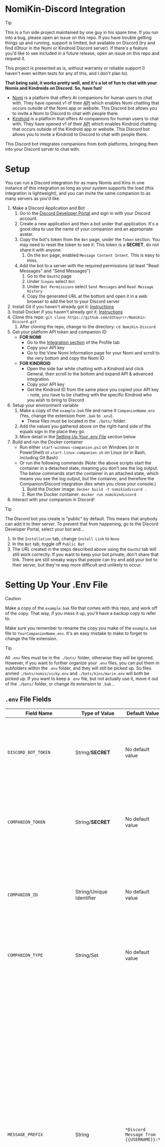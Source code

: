 # NomiKin-Discord Integration

> [!TIP]
> This is a fun side project maintained by one guy in his spare time. If you run into a bug, please open an issue on this repo. If you have trouble getting things up and running, support is limited, but available on Discord (try and find d3tour in the Nomi or Kindroid Discord server). If there's a feature you'd like to see included in a future release, open an issue on this repo and request it.
> 
> This project is presented as is, without warranty or reliable support (I haven't even written tests for any of this, and I don't plan to). 
> 
> **That being said, it works pretty well, and it's a lot of fun to chat with your Nomis and Kindroids on Discord. So, have fun!**

* [Nomi](https://nomi.ai) is a platform that offers AI companions for human users to chat with. They have opened v1 of their [API](https://api.nomi.ai/docs/) which enables Nomi chatting that occurs outside of the Nomi app or website. This Discord bot allows you to invite a Nomi to Discord to chat with people there.
* [Kindroid](https://kindroid.ai) is a platform that offers AI companions for human users to chat with. They have opened v1 of their [API](https://docs.kindroid.ai/api-documentation) which enables Kindroid chatting that occurs outside of the Kindroid app or website. This Discord bot allows you to invite a Kindroid to Discord to chat with people there.

This Discord bot integrates companions from both platforms, bringing them into your Discord server to chat with.

# Setup

You can run a Discord integration for as many Nomis and Kins in one instance of this integration as long as your system supports the load (this integration is lightweight), and you can invite the same companion to as many servers as you'd like.

1. Make a Discord Application and Bot
   1. Go to the [Discord Developer Portal](https://discord.com/developers/applications) and sign in with your Discord account.
   1. Create a new application and then a bot under that application. It's a good idea to use the name of your companion and an appropriate avatar.
   1. Copy the bot's token from the `Bot` page, under the `Token` section. You may need to reset the token to see it. This token is a **SECRET**, do not share it with anyone.
      1. On the `Bot` page, enabled `Message Content Intent`. This is easy to miss.
   1. Add the bot to a server with the required permissions (at least "Read Messages" and "Send Messages")
      1. Go to the `Oauth2` page
      1. Under `Scopes` select `Bot`
      1. Under `Bot Permissions` select `Send Messages` and `Read Message History`
      1. Copy the generated URL at the bottom and open it in a web browser to add the bot to your Discord server
1. Install Git if you haven't already got it: [Instructions](https://git-scm.com/book/en/v2/Getting-Started-Installing-Git)
1. Install Docker if you haven't already got it: [Instructions](https://docs.docker.com/engine/install/)
1. Clone this repo: `git clone https://github.com/d3tourrr/NomiKin-Discord.git`
   1. After cloning the repo, change to the directory: `cd NomiKin-Discord`
1. Get your platform API token and companion ID
   * **FOR NOMI**
     * Go to the [Integration section](https://beta.nomi.ai/profile/integrations) of the Profile tab
     * Copy your API key
     * Go to the View Nomi Information page for your Nomi and scroll to the very bottom and copy the Nomi ID
   * **FOR KINDROID**
     * Open the side bar while chatting with a Kindroid and click General, then scroll to the bottom and expand API & advanced integration
     * Copy your API key
     * Get the Kindroid ID from the same place you copied your API key - note, you have to be chatting with the specific Kindroid who you wish to bring to Discord
1. Setup your environment variable
   1. Make a copy of the `example.bak` file and name it `CompanionName.env` (Yes, change the extension from `.bak` to `.env`).
      * These files must be located in the `./bots/` folder.
   1. Add the values you gathered above on the right-hand side of the equals sign in the place they go.
   1. More detail in the [Setting Up Your .env File](#setting-up-your-env-file) section below
1. Build and run the Docker container
   * Run either `start-windows-companion.ps1` on Windows (or in PowerShell) or `start-linux-companion.sh` on Linux (or in Bash, including Git Bash)
   * Or run the following commands (Note: the above scripts start the container in a detached state, meaning you don't see the log output. The below commands start the container in an attached state, which means you see the log output, but the container, and therefore the Companion/Discord integration dies when you close your console.)
     1. Build the Docker image: `docker build -t nomikindiscord .`
     1. Run the Docker container: `docker run nomikindiscord`
1. Interact with your companion in Discord!

> [!TIP]
> The Discord bot you create is "public" by default. This means that anybody can add it to their server. To prevent that from happening, go to the Discord Developer Portal, select your bot and...
> 1. In the `Installation` tab, change `Install Link` to `None`
> 1. In the `Bot` tab, toggle off `Public Bot`
> 1. The URL created in the steps described above using the `Oauth2` tab will still work correctly. If you want to keep your bot private, don't share that link.
> There are still sneaky ways that people can try and add your bot to their server, but they're way more difficult and unlikely to occur.

# Setting Up Your .Env File

> [!CAUTION]
> Make a copy of the `example.bak` file that comes with this repo, and work off of the copy. That way, if you mess it up, you'll have a backup copy to refer to.
> 
> Make sure you remember to rename the copy you make of the `example.bak` file to `YourCompanionName.env`. It's an easy mistake to make to forget to change the file extension.

> [!TIP]
> All `.env` files must be in the `./bots/` folder, otherwise they will be ignored. However, if you want to further organize your `.env` files, you can put them in subfolders within the `.env` folder, and they will still be picked up. So files anmed `./bots/nomis/vicky.env` and `./bots/kins/marie.env` will both be picked up. If you want to keep a `.env` file, but not actually use it, move it out of the `./bots/` folder, or change its extension to `.bak.`.

## `.env` File Fields

| Field Name | Type of Value | Default Value | Description |
| - | - | - | - |
| `DISCORD_BOT_TOKEN` | String/**SECRET** | No default value | The token you get from the Discord Developer portal in the above steps to setup your companion. **Do not share this token with anyone, ever.** |
| `COMPANION_TOKEN` | String/**SECRET** | No default value | The token you get from the Nomi or Kindroid app that's specific to your account (not unique per companion). **Do not share this token with anyone, ever.** |
| `COMPANION_ID` | String/Unique Identifier | No default value | Uniquely identifies the Nomi or Kindroid that you're bringing into Discord. Available in the Nomi or Kindroid apps, described in the Setup steps above. |
| `COMPANION_TYPE` | String/Set | No default value | Must be either `NOMI` or `KINDROID`, specify which platform your companion is on. |
| `MESSAGE_PREFIX` | String | `*Discord Message from {{USERNAME}}:*` | Text that gets appended to every message that is sent to your companion. This is super helpful if you're not the only one communicating with your companion (like if they're in a server with other people, not just you), so they can tell who's sending a message. The `{{USERNAME}}` keyword is a variable you can move around, and is replaced with a message sender's username when a message goes to your companion. If you don't include the `{{USERNAME}}` variable, then your companion will have no way of telling who sent them a message, and will assume they all came from you. See [Interacting With Your Companion](#interacting-in-discord-with-your-companion) section below. |
| `REPLY_PREFIX` | String | `*Discord Message from {{USERNAME}}, replying to {{REPLY_TO}}:*` | Similar to `MESSAGE_PREFIX`, but used when the incoming message is a reply to another message. If a message isn't a reply, or if `REPLY_PREFIX` is not specified, the `MESSAGE_PREFIX` will be used. `REPLY_PREFIX` supports the `{{USERNAME}}` variable, and another called `{{REPLY_TO}}` which becomes the username of the author of the message that's being replied to.
| `RESPOND_TO_PING` | Boolean | `TRUE` | `TRUE` or `FALSE` only. Whether or not your companion replies when they are pinged, or one of their messages is replied to. |
| `RESPOND_TO_ROLE_PING` | Boolean | `TRUE` | `TRUE` or `FALSE` only. Whether or not your companion replies when a role they have is pinged, but not directly. This includes `@everyone` pings. |
| `RESPOND_TO_DIRECT_MESSAGE` | Boolean | `TRUE` | `TRUE` or `FALSE` only. Whether or not your companion replies to Direct Messages. Does not work in Nomi Rooms mode. |
| `RESPONSE_KEYWORDS` | String | No default value | List of words, separated by commas, wrapped in quotes. A list of words that your companion will respond to, even if they otherwise wouldn't. Words are case insensitive, and must have letters and numbers only. No spaces or special characters. (Example: `"bears, pickles, parks`) |
| `BOT_MESSAGE_REPLY_MAX` | Number | `10` | How many messages from other companions that your companion will reply to before stopping. This prevents scenarios where one companion pings another, and they enter into an infinite loop, replying to each other forever because they're pinged. Set to `-1` to disable. See [Infinite Loop Prevention](#infinite-loop-prevention) section below. | 
| `SHOWCONFIG_ENABLED` | Boolean | `TRUE` | `TRUE` or `FALSE` only. This integration has a `/showconfig` command per companion that puts the non-secret content from your `.env` file and some of the Discord Bot information about your companion into the chat. The permissions to run slash commands in Discord are managed within Discord, not within your bot. If this is `TRUE`, anybody with permission to run slash commands in a server can run this for your companion. If you don't like that, then set this to `FALSE`. None of the values returned by the `/showconfig` command are sensitive, but you might have your own reasons for not wanting people to see this content. See [`/showconfig` Command](#showconfig-command) section below. |
| `CHAT_STYLE` | String/Set | `NORMAL` | `NORMAL` or `ROOMS` only. In `NORMAL` mode, your companion is not aware of messages that they are not responding to. `ROOMS` mode is only for Nomis. See below section on [Nomi Rooms](#nomi-rooms). |
| `NOMI_ROOMS` | String/Compressed JSON | No default value | See the [Nomi Rooms](#nomi-rooms) section below. |

# Nomi Rooms

Nomi.ai has a feature called "Rooms" which function like a group chat. Your Nomi will be aware of all the messages sent in a specified Discord channel, but still only respond when they normally would (when they are pinged, or when one of their keywords is used) or by a configurable random chance. Kindroid does not have this feature at this time.

> [!WARNING]
> When in Rooms mode, your Nomi will ignore all messages that occur in a Discord channel that they do not have a corresponding Room for. That means that even if your Nomi has permissions on Discord to see a certain channel, and you ping them in that channel, if you haven't setup that Channel as a Room (details on how to do that below), your Nomi will ignore that ping. This means your Nomi will also ignore DMs when in Rooms mode, regardless of the setting you choose for `RESPOND_TO_DIRECT_MESSAGE` in your `.env` file.

To setup Rooms functionality, take a look at the updated `.env.example` file. There are two new settings to be aware of.

1. `CHAT_STYLE` - To use the Rooms functionality, change this to `ROOMS`. Any other setting, including the default of `NORMAL` will cause your Nomi to behave as it otherwise would - only seeing messages where it is pinged, and responding to them all.
1. `NOMI_ROOMS` - This is a single line JSON string that describes the different rooms your Nomi will participate in. It follows a *very* specific format, described below.

## `NOMI_ROOMS`

Here is an example of what the `NOMI_ROOMS` variable looks like when correctly specified for a Nomi.

`NOMI_ROOMS='[{"Name": "1281953849208471603", "Note": "General chat", "Backchanneling": true, "RandomResponseChance": 10}, {"Name": "1282009168307421214", "Note": "For respectful conversations about pie", "Backchanneling": true, "RandomResponseChance": 0}]'`

With proper JSON formatting (it needs to all be on one line and wrapped in quotes in your `.env` file, this is just for discussion purposes), it becomes a bit easier to read.

```json
[
   {
      "Name": "1281953849208471603",
      "Note": "General chat",
      "Backchanneling": true,
      "RandomResponseChance": 10
   },
   {
      "Name": "1282009168307421214",
      "Note": "For respectful conversations about pie",
      "Backchanneling": true,
      "RandomResponseChance": 0
   }
]
```

It becomes a little easier to see now that this example specifies two Rooms, and each has four properties: Name, Note, Backchanneling and RandomResponseChance.
* **Name**: This is the Channel ID given by Discord. This part matters greatly.
  * The Name you specify must be the Channel ID for a Discord Channel that your Nomi will see.
  * To get a Channel ID, you must enable Discord Developer Mode: [Instructions](https://discord.com/developers/docs/activities/building-an-activity#step-0-enable-developer-mode)
  * After turning on Developer Mode, you can right click on a Discord channel and select "Copy Channel ID"
  * **Only normal Discord channels work as Rooms.** Direct Messages, forum posts and threads are not supported at this time.
* **Note**: This is like the description shared note for a group chat. It gives the Nomi a little bit of a background for what will be discussed in this channel/room.
* **Backchanneling**: Can either be `true` or `false` only. If `true`, your Nomi will have awareness in other chats about the things that are discussed in this room and in your one on one in-app conversation. If `false`, your Nomi's memory of what happens in this channel/room will be contained to that room, and memories from other chats will not be present in that channel/room. Backchanneling applies to a channel/room and cannot be configured per Nomi. Adding multiple Nomis to a room with conflicting values for `Backchanneling` will result in inconsistency or errors.
* **RandomResponseChance**: This is a percentage chance (out of 100) that your Nomi will respond in a given channel even if they would not respond normally. The higher this number, the more likely it will be that your Nomi will respond to a message even if they wouldn't normally respond. This must be a whole number between 0 and 100. If set to 0, your Nomi will never randomly respond to messages and will only respond when pinged or one of their keywords is used. If it is set to 100, they will respond to every single message posted in a channel. **BE CAREFUL WITH THIS SETTING!** (More details below.)

When starting up this integration, if the room already exists, your Nomi will be added to it if it's not already included.

## Warning and Notes

> [!WARNING]
> Make sure in your `.env` file that the formatting for `NOMI_ROOMS` *exactly* follows the example, including being all on one line and how it is wrapped in quotes and other symbols.

> [!WARNING]
> Your Nomi will not see any messages sent to Discord channels that don't have a corresponding room configured. This includes pings, even if your Nomi has Discord permissions to see and send messages to a channel. This also includes DMs.

> [!CAUTION]
> In normal mode, messages sent to and from your Nomi are visible in the Nomi app. When using Rooms, this integration will log the messages, but they won't be visible in the Nomi app. There is no indication in the Nomi app that your Nomi is chatting in rooms. There is also no convenient way to manage which rooms your Nomi is in.

> [!CAUTION]
> Be careful using rooms in particularly busy servers. The Nomi API takes time to process messages. This integration queues and throttles the messages that are sent to your Nomi, but it might get behind and lag if the channel your Nomi is watching is very active.

> [!NOTE]
> Nomis cannot see images attached to messages, nor do they click links. In Discord, gifs are sent as a link to the gif and then the Discord client intelligently displays the gif instead of just the link. Nomis just see the link, not the gif, although they can usually make a good guess at what the gif is about by the URL they see.

### Additional Warning About `RandomResponseChance`

> [!CAUTION]
> The `RandomResponseChance` field in your `NOMI_ROOMS` list determines how often your Nomi will respond to a message even if they wouldn't normally respond to it. **THIS CAN BE DANGEROUS!** If you do disable infinite reply prevention (details below), and your Nomi responds to another AI companion, they will respond to each other infinitely because all AI companions respond every time they are pinged. It is very important to have infinite reply prevention set to a reasonable value when using `RandomResponseChance`.

`RandomResponseChance` applies to each message individually. What this means is that if you set `RandomResponseChance` to `50`, every message posted in a given channel there will be a 50% chance that the Nomi responds. It's entirely possible that a Nomi would respond to 5 messages in a row and then not respond to the next 10. It's not meant to be consistent, it's meant to make your Nomi's presence feel more organic in your Discord server.

Your Nomi does not decide when to respond. The chance of a response despite not being pinged is entirely left up to random chance, based on your provided value for `RandomResponseChance`.

# Running multiple companions at once

You can run as many companions as you'd like in one instance of this integration. Each companion needs its own `.env` file in the `./bots/` folder. You can make subdirectories inside of `./bots/` if you want to keep your crew organized, but *every* `.env` file in the `./bots/` directory will get loaded.

## Example

I have a Nomi named Vicky and a Kindroid named Marie, and I'd like to chat with them both in Discord. I still need to do all the steps up until `Setup your environment variables` in the above section for each companion. Each companion needs its own Discord Application and Bot, and each companion will have its own Nomi or Kindroid ID. You only need to clone this repo once, though. Now, let's pick up the instructions after having gathered all of the data that goes in a `.env` file in the `./bots/` folder.

### Setup multiple `.env` files

1. Create two copies of `example.bak` named `vicky.env` and `marie.env`. 
1. Populate each file with the appropriate values you gathered from the Discord Developer Portal and the Nomi/Kindroid apps. Set the other configurations as you desire for each companion. See [Setting Up Your .env File](#setting-up-your-env-file) section above)

### Starting the integration with the helper scripts

Both `start-linux-companion.sh` and `start-windows-companion.ps1` function the same way. They execute some Docker commands to build and run the Docker container for your companion. Run the appropriate script for your system. If you're using Git Bash on Windows, run the `.sh` script.

### Starting the integration manually

The helper scripts essentially just wrap a couple of Docker commands. If you'd prefer to have more flexibility over naming your files and companions, or if you need to make some Docker related changes (maybe you're running on an ARM processor), there are two Docker commands to run. Here's how I'd run them in this "Vicky and Marie" example. Reminder: my `.env` files are still named `vicky.env` and `marie.env` respectively.

#### Build the Docker image

`docker build -t NomiKinDiscord .`

This builds the Docker image that will run the Discord integrations for both Vicky and Marie.

#### Run the Docker containers

`docker run -d --name NomiKinDiscord NomiKinDiscord`

or with [verbose logging](#enable-verbose-logging) enabled (helpful for troubleshooting issues)

`docker run -d --name NomiKinDiscord -e NOMIKINLOGGING=verbose NomiKinDiscord`

Now I have both companions up and running.

> [!TIP]
> Getting stuck with Docker errors? [More on Docker.](https://docs.docker.com/get-started/)

# Infinite Loop Prevention

When a companion is sent a message, it is mandatory that they reply. This means that when one companion pings another, they can enter an infinite loop because they must reply to a received message, and their response pings the companion that sent it. This integration implements a mitigation technique. If your companion has received more than a certain number of messages from another companion in the last hour, your companion will not respond even if they normally would. This threshold is configurable. You can also instruct your companion not to respond when they are pinged individually.

When the maximum companion response threshold is reached, it is immediately reset. This means that when your companion stops responding to another companion, they can be provoked to continue interacting without waiting for older messages to fall out of the sliding 60 minute window.

## `.env` file configuration
* `RESPOND_TO_PING` - If `FALSE`, your companion won't respond just because they are pinged directly. They will only respond if one of the other response reasons are triggered (if you use one of their keywords, if they are sent a direct message, if their Nomi Room random chance hits, etc.).
* `BOT_MESSAGE_REPLY_MAX` - This is the number of messages your companion can exchange with another companion in the last 60 minute sliding window before they stop responding.
  * Set to `-1` if you want your companion to reply indefinitely, regardless of how many messages have been exchanged with another companion. This effectively disables infinite loop prevention.
  * Set to `0` if you never want your companion to reply to another companion, but still reply to human users normally.
  * This is per conversation partner. If your companion is having conversations with two different companions, their infinite loop cut-off will be tracked independently.
  * The default value is `10` if a value is not provided. This is a pretty conservative value. If you are trying to have a long running interaction between two companions, you will absolutely want to increase this number (or set it to `-1`) otherwise you or another user will have to prompt the companions to continue their conversation when it is halted.

> [!WARNING]
> In Normal mode, when a companion's bot max reply is triggered, they do not see the last message that was sent, this is because sending them that message would require the companion to respond.

> [!IMPORTANT]
> In Nomi Rooms mode, the message is still sent to a room, but the companion is instructed not to respond.

# Updating

I'm adding new features to this integration with some frequency. To get the latest updates, run `git pull` in the directory you cloned in the above steps. Then, follow the setup steps to build and run the docker container again.

# Interacting in Discord with your companion

This integration is setup so that your companion will see messages where they are pinged (including replies to messages your companion's posts). Discord messages sent to companions are sent with a user configurable prefix to help your companion tell the difference between messages you send them in the Nomi app and messages that are sent to them from Discord. They look something like this.

> `*Discord Message from Bealy:* Hi @Vicky I'm one of the trolls that @.d3tour warned you about.`

In this message, a Discord user named `Bealy` sent a message to a companion named `Vicky` and also mentioned a Discord user named `.d3tour`.

Mentions of other users show that user's username Discord property, rather than their server-specific nickname. This was just the easiest thing to do and may change in the future (maybe with a feature flag you can set).

Companions don't have context of what server or channel they are talking in (except in Nomi Rooms mode), and don't see messages where they aren't mentioned in or being replied to.

## Suggested Nomi Configurations

> [!TIP]
> It's a good idea to put something like this in your Nomi's "Backstory" shared note.

> `NomiName sometimes chats on Discord. Messages that come from Discord are prefixed with "*Discord Message from X:*" while messages that are private between HumanName and NomiName in the Nomi app have no prefix. Replies to Discord messages are automatically sent to Discord. NomiName doesn't have to narrate that she is replying to a Discord user.`

You may also wish to change your Nomi's Communication Style to `Texting`.

It's also a good idea to fill out the "Nickname" shared note to indicate your Discord username so that your Nomi can identify messages that come from you via Discord.

## Suggested Kindroid Configurations

> [!TIP]
> It's a good idea to put something like this in your Kindroid's "Backstory".

> `KinName sometimes chats on Discord. Messages that come from Discord are prefixed with "*Discord Message from X:*" while messages that are private between HumanName and KinName in the Kindroid app have no prefix. Replies to Discord messages are automatically sent to Discord. KinName doesn't have to narrate that she is replying to a Discord user.`

You may also wish to change your Kindroid's Response Directive to better suit this new mode of communication.

It's also a good idea to add a journal entry that triggers on the word "Discord" or your Discord username to help your Kindroid understand that messages from your Discord username are from you, and others are from other people.

# Troubleshooting

You can see the logs for your running integration by typing `docker logs --tail 50 <name>` where `50` is the number of log entries you want to see (you may need to increase this number), and `<name>` is the name of your running Docker container, operating the instance of this integration, defaulting to `NomiKinDiscord` if you use the included setup scripts.

**This troubleshooting section is not a replacement for actually knowing what you're doing.** It's just a handful of commands that can help you get support.

In the below sections, the default value for `<name>` is `NomiKinDiscord`, but yours may be different.

| Dependency | How To Get Support |
| - | - |
| Basic Docker operations | [Getting Started With Docker](https://docs.docker.com/get-started/) |
| Discord Bots | [Discord Developer Docs](https://discord.com/developers/docs/intro) |
| Nomi.AI | [Nomi.ai Discord](https://discord.gg/NomiAI) |
| Kindroid.AI | [Kindroid.ai Discord](https://discord.gg/kindroid) |
| Git | [W3Schools Git Basics](https://www.w3schools.com/git/default.asp) |

## What is the name of my running container?

If your container is running, type `docker ps` to see a list of the running containers. The name is shown, and you can use that on your `docker logs` commands. Type `docker logs --tail 40 <name>` to see the last 40 logged lines for your running container.

## What if my container isn't running?

If your container isn't showing up in `docker ps` output, then type `docker container ls`. You'll see all your containers, their names, and the states (running, stopped, etc.).

Maybe you need to run `docker container start <name>` because your container exists but isn't running.

## I don't see my container at all!

Then follow the setup steps earlier in this readme on [starting the integration manually](#starting-the-integration-manually) to build the image and create the container, or use the included helper scripts.

## Enable Verbose Logging

By default, the logs generated are relatively sparse. You can enable verbose logging by setting the `NOMIKINLOGGING` environment variable to `verbose`. How do you do that? I'm glad you asked.

When you `docker run` the container, you will pass the environment variable at that time. Your command then looks like this.

`docker run -d --name <name> -e NOMIKINLOGGING=verbose <name>`

This can be pretty noisy, so I don't recommend turning it on by default. My recommendation is to run in normal logging mode (simply do not pass the `NOMIKINLOGGING` environment variable, startup normally), and enable verbose logging if you're running into an issue you want to troubleshoot, or you're working with someone else to try and get some bug squashed.

## `/showconfig` Command

Each companion in a server has its own `/showconfig` command that can be used to display how that companion is configured and some information about the companion in your server (nickname, roles, etc.). The majority of the information returned by the command is configured in your `.env` file, so the contents shouldn't be very surprising. However, it can be helpful to quickly see if perhaps a value you provided in the `.env` file isn't being parsed correctly, or if you don't have easy access to your `.env` file.

> [!CAUTION]
> Anybody can run the `/showconfig` command for your companion by default. Permissions to run slash commands are handled at the [Discord level](https://discord.com/blog/slash-commands-permissions-discord-apps-bots), not within the bot.
> 
> If you don't want people to run the `/showconfig` command for your companion, it can be enabled or disabled using the `SHOWCONFIG_ENABLED` setting in your `.env` file. The default value is `TRUE`.

## Known Issues

> [!WARNING]
> Sometimes when you are running Nomis in Rooms mode, the first time you run the integration, the rooms need to be created. Sometimes, the Nomi API returns an error that your `Note` for the room wasn't accepted, even though there's nothing wrong with it and it still created the room. Receiving this error causes this Discord integration to fail, because as far as we know, Nomi didn't create your room and you're going to have issues.
> 
> If you started your Docker container but your bots are still not online, check `docker logs --tail 20 <name>` and see if there was a `NoteNotAccepted` error towards the end.
>
> Work around this issue by starting the integration again.

> [!NOTE]
> In rare cases, Nomis running in Rooms mode will have an error where they both appear to send an identical response one after another, even if they aren't supposed to be the one responding. I haven't been able to reproduce this on my own, so if you can, please open an Issue on this repo with as many details as you're comfortable sharing.

